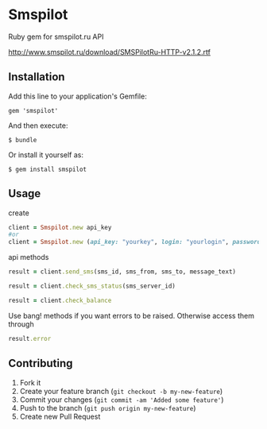 # Smspilot

Ruby gem for smspilot.ru API

http://www.smspilot.ru/download/SMSPilotRu-HTTP-v2.1.2.rtf

## Installation

Add this line to your application's Gemfile:

    gem 'smspilot'

And then execute:

    $ bundle

Or install it yourself as:

    $ gem install smspilot

## Usage

create

```ruby
client = Smspilot.new api_key
#or
client = Smspilot.new (api_key: "yourkey", login: "yourlogin", password: "yourpass")
```

api methods

```ruby
result = client.send_sms(sms_id, sms_from, sms_to, message_text)

result = client.check_sms_status(sms_server_id)

result = client.check_balance
```

Use bang! methods if you want errors to be raised.
Otherwise access them through

```ruby
result.error
```

## Contributing

1. Fork it
2. Create your feature branch (`git checkout -b my-new-feature`)
3. Commit your changes (`git commit -am 'Added some feature'`)
4. Push to the branch (`git push origin my-new-feature`)
5. Create new Pull Request


